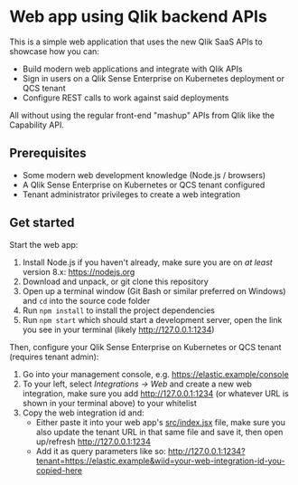 # Web app using Qlik backend APIs

This is a simple web application that uses the new Qlik SaaS APIs to showcase how you can:

* Build modern web applications and integrate with Qlik APIs
* Sign in users on a Qlik Sense Enterprise on Kubernetes deployment or QCS tenant
* Configure REST calls to work against said deployments

All without using the regular front-end "mashup" APIs from Qlik like the Capability API.

## Prerequisites

* Some modern web development knowledge (Node.js / browsers)
* A Qlik Sense Enterprise on Kubernetes or QCS tenant configured
* Tenant administrator privileges to create a web integration

## Get started

Start the web app:

1. Install Node.js if you haven't already, make sure you are on _at least_ version 8.x: https://nodejs.org
1. Download and unpack, or git clone this repository
1. Open up a terminal window (Git Bash or similar preferred on Windows) and `cd` into the source code folder
1. Run `npm install` to install the project dependencies
1. Run `npm start` which should start a development server, open the link you see in your terminal (likely http://127.0.0.1:1234)

Then, configure your Qlik Sense Enterprise on Kubernetes or QCS tenant (requires tenant admin):

1. Go into your management console, e.g. https://elastic.example/console
1. To your left, select _Integrations -> Web_ and create a new web integration, make sure you add http://127.0.0.1:1234 (or whatever URL is shown in your terminal above) to your whitelist
1. Copy the web integration id and:
    * Either paste it into your web app's [src/index.jsx](./src/index.jsx) file, make sure you also update the tenant URL in that same file and save it, then open up/refresh http://127.0.0.1:1234
    * Add it as query parameters like so: http://127.0.0.1:1234?tenant=https://elastic.example&wiid=your-web-integration-id-you-copied-here
